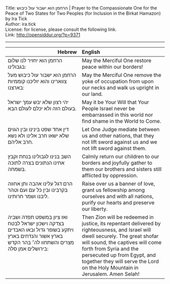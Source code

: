 <html>
<head></head>
<body>
Title: הרחמן הוא ישבור עול כיבוש | Prayer to the Compassionate One for the Peace of Two States for Two Peoples (for Inclusion in the Birkat Hamazon) by Ira Tick<br />
Author: ira.tick<br />
License: for license, please consult the following link.<br />
Link: <a href="http://opensiddur.org/?p=9371">http://opensiddur.org/?p=9371</a>
<p />
<hr />

<table style="margin-left: auto;margin-right: auto;" class="draggable">
<thead><tr><th id="x" style="text-align: right;">Hebrew</th><th style="text-align: left;">English</th></tr></thead>
<tbody>
<tr>
<td style="vertical-align:top;" width="46%">
<div class="liturgy"><span lang="he">
הרחמן הוא יחזיר לנו שלום בגבולינו:
</span></div></td>
 
<td style="vertical-align:top;" width="53%"><div class="english">
May the Merciful One restore peace within our borders!
</div></td></tr>


<tr><td style="vertical-align:top;" width="46%"><div class="liturgy"><span lang="he">
הרחמן הוא ישבור עול כיבוש מעל צווארינו 
והוא יוליכנו קוממיות בארצנו:
</span></div></td>
 
<td style="vertical-align:top;" width="53%"><div class="english">
May the Merciful One remove the yoke of occupation from upon our necks 
and walk us upright in our land.
</div></td></tr>
    
    
<tr><td style="vertical-align:top;" width="46%"><div class="liturgy"><span lang="he">
יהי רצון שלא יבש עמך ישראל בעולם הזה 
ולא יכלם לעולם הבא. 
</span></div></td>
 
<td style="vertical-align:top;" width="53%"><div class="english">
May it be Your Will that Your People Israel never be embarrassed in this world 
nor find shame in the World to Come. 
</div></td></tr>
    
    
<tr><td style="vertical-align:top;" width="46%"><div class="liturgy"><span lang="he">
דין אחד שפט בינינו ובין הגוים 
שלא ישאו חרב אלינו 
ולא נשא חרב אליהם. 
</span></div></td>
 
<td style="vertical-align:top;" width="53%"><div class="english">
Let One Judge mediate between us and other nations, 
that they not lift sword against us 
and we not lift sword against them. 
</div></td></tr>
    
    
<tr><td style="vertical-align:top;" width="46%"><div class="liturgy"><span lang="he">
השב בנינו לגבולינו בנחת 
וקבץ אחינו הנתונים בצרה לתוכה בשמחה. 
</span></div></td>
 
<td style="vertical-align:top;" width="53%"><div class="english">
Calmly return our children to our borders 
and joyfully gather to them our brothers and sisters still afflicted by oppression. 
</div></td></tr>
    
    
<tr><td style="vertical-align:top;" width="46%"><div class="liturgy"><span lang="he">
הרם דגל עלינו אהבה 
ותן אחווה בקרבינו 
ובין כל עם ועם 
וטהר ליבנו 
ושמר חרותינו.
</span></div></td>
 
<td style="vertical-align:top;" width="53%"><div class="english">
Raise over us a banner of love, 
grant us fellowship among ourselves 
and with all nations, 
purify our hearts 
and preserve our liberty.
</div></td></tr>
    
    
<tr><td style="vertical-align:top;" width="46%"><div class="liturgy"><span lang="he">
ואז ציון במשפט תפדה 
ושביה בצדקה 
וישכון ישראל לבטח 
ויתקע בשופר גדול 
ובאו האבדים בארץ אשור 
והנדחים בארץ מצרים 
והשתחוו לה׳ 
בהר הקדש בירושלים 
אמן סלה: 
</span></div></td>
 
<td style="vertical-align:top;" width="53%"><div class="english">
Then Zion will be redeemed in justice, 
its repentant delivered by righteousness, 
and Israel will dwell securely. 
The great shofar will sound, 
the captives will come forth from Syria 
and the persecuted up from Egypt, 
and together they will serve the Lord 
on the Holy Mountain in Jerusalem.  
Amen Selah!
</div></td></tr>
</tbody></table>
</body>
</html>
